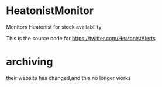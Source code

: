 # HeatonistMonitor
Monitors Heatonist for stock availability

This is the source code for https://twitter.com/HeatonistAlerts


# archiving

their website has changed,and this no longer works
